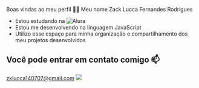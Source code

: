 Boas vindas ao meu perfil 💙💙 
Meu nome Zack Lucca Fernandes Rodrigues
 - Estou estudando na ![Alura]([link](https://www.alura.com.br/))
 - Estou me desenvolvendo na linguagem JavaScript
 - Utilizo esse espaço para minha organização e compartilhamento dos meu projetos desenvolvidos
## Você pode entrar em contato comigo 📫
zklucca140707@gmail.com 
![](https://media1.tenor.com/m/sO0-LY1M-7sAAAAC/tiringa-star-platinum.gif)
